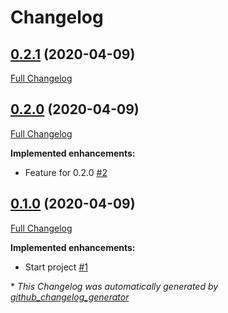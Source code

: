 # Changelog

## [0.2.1](https://github.com/lazyfrosch/github-action-test/tree/0.2.1) (2020-04-09)

[Full Changelog](https://github.com/lazyfrosch/github-action-test/compare/0.2.0...0.2.1)

## [0.2.0](https://github.com/lazyfrosch/github-action-test/tree/0.2.0) (2020-04-09)

[Full Changelog](https://github.com/lazyfrosch/github-action-test/compare/0.1.0...0.2.0)

**Implemented enhancements:**

- Feature for 0.2.0 [\#2](https://github.com/lazyfrosch/github-action-test/issues/2)

## [0.1.0](https://github.com/lazyfrosch/github-action-test/tree/0.1.0) (2020-04-09)

[Full Changelog](https://github.com/lazyfrosch/github-action-test/compare/e2b799b2780f321a06ab6ffe8da14adb51b32101...0.1.0)

**Implemented enhancements:**

- Start project [\#1](https://github.com/lazyfrosch/github-action-test/issues/1)



\* *This Changelog was automatically generated by [github_changelog_generator](https://github.com/github-changelog-generator/github-changelog-generator)*

